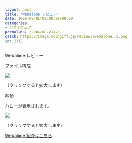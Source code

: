 ```yaml
---
layout: post
title: "Webalone レビュー"
date: 2006-08-01T09:00:00+09:00
categories:
- ソフトウェア
permalink: /2006/08/2147/
catch: https://image.moongift.jp/review3/webalone1.s.png
id: 2132
---
```

Webalone レビュー  
<!--more-->

ファイル構成

  

[![](https://image.moongift.jp/review3/webalone2.s.png)](https://image.moongift.jp/review3/webalone2.png)  
  
（クリックすると拡大します)

  

起動

  

ハローが表示されます。

  

[![](https://image.moongift.jp/review3/webalone1.s.png)](https://image.moongift.jp/review3/webalone1.png)  
  
（クリックすると拡大します)

  

[Webalone 紹介はこちら](http://oss.moongift.jp/intro/i-2143.html)

